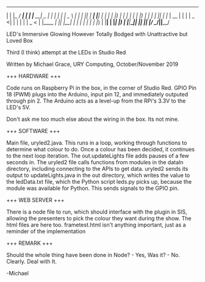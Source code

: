   _      _____ _____ _    _ _______ ____  _    _ _      ____  
 | |    |_   _/ ____| |  | |__   __|  _ \| |  | | |    |  _ \ 
 | |      | || |  __| |__| |  | |  | |_) | |  | | |    | |_) |
 | |      | || | |_ |  __  |  | |  |  _ <| |  | | |    |  _ < 
 | |____ _| || |__| | |  | |  | |  | |_) | |__| | |____| |_) |
 |______|_____\_____|_|  |_|  |_|  |____/ \____/|______|____/ 
                                                              
                                                              
LED's Immersive Glowing However Totally Bodged with Unattractive but Loved Box

Third (I think) attempt at the LEDs in Studio Red

Written by Michael Grace, URY Computing, October/November 2019


+++ HARDWARE +++

Code runs on Raspberry Pi in the box, in the corner of Studio Red. GPIO Pin 18 (PWM) plugs into the Arduino, input pin 12, and immediately outputed through pin 2. The Arduino acts as a level-up from the RPi's 3.3V to the LED's 5V.

Don't ask me too much else about the wiring in the box. Its not mine.


+++ SOFTWARE +++

Main file, uryled2.java. This runs in a loop, working through functions to determine what colour to do.
Once a colour has been decided, it continues to the next loop iteration. The out.updateLights file adds pauses of a few seconds in.
The uryled2 file calls functions from modules in the dataIn directory, including connecting to the APIs to get data. uryled2 sends its output to updateLights.java in the out directory, which writes the value to the ledData.txt file, which the Python script leds.py picks up, because the module was available for Python. This sends signals to the GPIO pin.


+++ WEB SERVER +++

There is a node file to run, which should interface with the plugin in SIS, allowing the presenters to pick the colour they want during the show. The html files are here too. frametest.html isn't anything important, just as a reminder of the implementation


+++ REMARK +++

Should the whole thing have been done in Node? - Yes,
Was it? - No. Clearly. Deal with It.

-Michael
